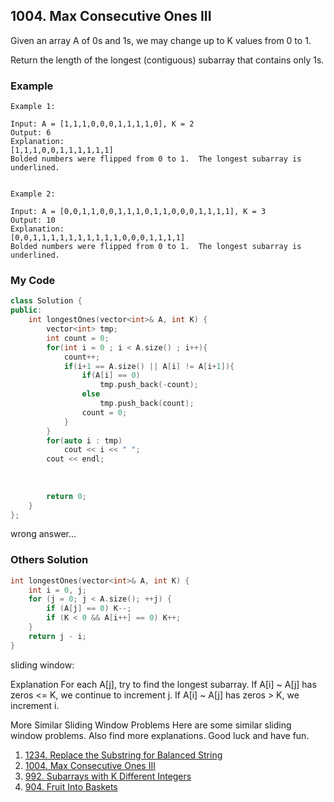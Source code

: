 ## 1004. Max Consecutive Ones III

Given an array A of 0s and 1s, we may change up to K values from 0 to 1.

Return the length of the longest (contiguous) subarray that contains only 1s. 

### Example
```
Example 1:

Input: A = [1,1,1,0,0,0,1,1,1,1,0], K = 2
Output: 6
Explanation: 
[1,1,1,0,0,1,1,1,1,1,1]
Bolded numbers were flipped from 0 to 1.  The longest subarray is underlined.


Example 2:

Input: A = [0,0,1,1,0,0,1,1,1,0,1,1,0,0,0,1,1,1,1], K = 3
Output: 10
Explanation: 
[0,0,1,1,1,1,1,1,1,1,1,1,0,0,0,1,1,1,1]
Bolded numbers were flipped from 0 to 1.  The longest subarray is underlined.
```

### My Code
```c++
class Solution {
public:
    int longestOnes(vector<int>& A, int K) {
        vector<int> tmp;
        int count = 0;
        for(int i = 0 ; i < A.size() ; i++){
            count++;
            if(i+1 == A.size() || A[i] != A[i+1]){
                if(A[i] == 0)
                    tmp.push_back(-count);
                else
                    tmp.push_back(count);
                count = 0;
            }
        }
        for(auto i : tmp)
            cout << i << " ";
        cout << endl;
        
        
        
        return 0;
    }
};
```
wrong answer...


### Others Solution
```c++
int longestOnes(vector<int>& A, int K) {
    int i = 0, j;
    for (j = 0; j < A.size(); ++j) {
        if (A[j] == 0) K--;
        if (K < 0 && A[i++] == 0) K++;
    }
    return j - i;
}
```
sliding window:

Explanation
For each A[j], try to find the longest subarray.
If A[i] ~ A[j] has zeros <= K, we continue to increment j.
If A[i] ~ A[j] has zeros > K, we increment i.


More Similar Sliding Window Problems
Here are some similar sliding window problems.
Also find more explanations.
Good luck and have fun.

1. [1234. Replace the Substring for Balanced String](problem/1234.md)
2. [1004. Max Consecutive Ones III](problem/1004.md)
3. [992. Subarrays with K Different Integers](problem/992.md)
4. [904. Fruit Into Baskets](problem/904.md)

